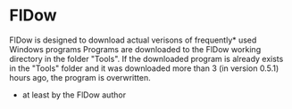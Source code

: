 # FlDow
FlDow is designed to download actual verisons of frequently* used Windows programs
Programs are downloaded to the FlDow working directory in the folder "Tools".
If the downloaded program is already exists in the "Tools" folder and it was downloaded more than
3 (in version 0.5.1) hours ago, the program is overwritten.

* at least by the FlDow author